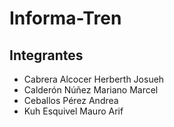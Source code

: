 # Informa-Tren



## Integrantes

<ul>
  <li> Cabrera Alcocer Herberth Josueh  </li>
  <li>Calderón Núñez Mariano Marcel  </li>
  <li>Ceballos Pérez Andrea </li>
  <li>Kuh Esquivel Mauro Arif </li>
</ul>
